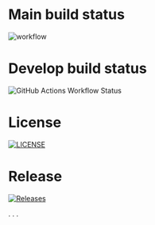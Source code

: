 # Main build status
![workflow](https://github.com/antnyyy/devops/actions/workflows/main.yml/badge.svg)
# Develop build status
![GitHub Actions Workflow Status](https://img.shields.io/github/actions/workflow/status/antnyyy/devops/main.yml)
# License
[![LICENSE](https://img.shields.io/github/license/antnyyy/devops.svg?style=flat-square)](https://github.com/antnyyy/devops/blob/master/LICENSE)
# Release
[![Releases](https://img.shields.io/github/release/antnyyy/devops/all.svg?style=flat-square)](https://github.com/antnyyy/devops/releases)

.
.
.

